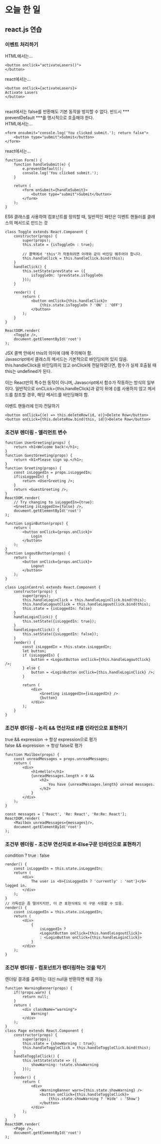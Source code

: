 # 오늘 한 일

## react.js 연습
### 이벤트 처리하기
HTML에서는...
```
<button onclick="activateLasers()">
</button>
```

react에서는...

```
<button onClick={activateLasers}>
Activate Lasers
</button>
```
<br/>
react에서는 false를 반환해도 기본 동작을 방지할 수 없다. 반드시 *** preventDefault ***를 명시적으로 호출해야 한다.<br/>
HTML에서는...

```
<form onsubmit="console.log('You clicked submit.'); return false">
    <button type="submit">Submit</button>
</form>
```

react에서는...
```
function Form() {
    function handleSubmit(e) {
        e.preventDefault();
        console.log('You clicked submit.');
    }

    return (
        <form onSubmit={handleSubmit}>
            <button type="submit">Submit</button>
        </form>
    );
}
```

ES6 클래스를 사용하여 컴포넌트를 정의할 때, 일반적인 패턴은 이벤트 핸들러를 클래스의 메서드로 만드는 것
```
class Toggle extends React.Component {
    constructor(props) {
        super(props);
        this.state = {isToggleOn : true};
        
        // 콜백에서 'this'가 작동하려면 아래와 같이 바인딩 해주어야 합니다.
        this.handleClick = this.handleClick.bind(this);
    }
    handleClick() {
        this.setState(prevState => ({
            isToggleOn: !prevState.isToggleOn
        }));
    }

    render() {
        return (
            <button onClick={this.handleClick}>
                {this.state.isToggleOn ? 'ON' : 'OFF'}
            </button>
        );
    }
}

ReactDOM.render(
    <Toggle />,
    document.getElementById('root')
);
```

JSX 콜백 안에서 this의 의미에 대해 주의해야 함.<br/>
Javascript에서 클래스의 메서드는 기본적으로 바인딩되어 있지 않음.<br/>
this.handleClick을 바인딩하지 않고 onClick에 전달하였다면, 함수가 실제 호출될 때 this는 undefined가 된다.<br/><br/>
이는 React만의 특수한 동작이 아니며, Javascript에서 함수가 작동하는 방식의 일부이다. 일반적으로 onCLick={this.handleClick}과 같이 뒤에 ()를 사용하지 않고 메서드를 참조할 경우, 해당 메서드를 바인딩해야 함.<br/><br/>
이벤트 핸들러에 인자 전달하기

```
<button onClick={(e) => this.deleteRow(id, e)}>Delete Row</button>
<button onCLick={this.deleteRow.bind(this, id)}>Delete Row</button>
```

### 조건부 렌더링 - 엘리먼트 변수
```
function UserGreeting(props) {
    return <h1>Welcome back!</h1>;
}
function GuestGreeting(props) {
    return <h1>Please sign up.</h1>;
}
function Greeting(props) {
    const isLoggedIn = props.isLoggedIn;
    if(isLoggedIn) {
        return <UserGreeting />;
    }
    return <GuestGreeting />;
}
ReactDOM.render(
    // Try changing to isLoggedIn={true}:
    <Greeting isLoggedIn={false} />,
    document.getElementById('root')
);

function LoginButton(props) {
    return (
        <button onClick={props.onClick}>
            Login
        </button>
    );
}
function LogoutButton(props) {
    return (
        <button onClick={props.onClick}>
            Logout
        </button>
    );
}

class LoginControl extends React.Component {
    constructor(props) {
        super(props);
        this.handleLoginClick = this.handleLoginClick.bind(this);
        this.handleLogoutClick = this.handleLogoutClick.bind(this);
        this.state = {isLoggedIn: false}
    }
    handleLoginClick() {
        this.setState({isLoggedIn: true});
    }
    handleLogoutClick() {
        this.setState({isLoggedIn: false});
    }
    render() {
        const isLoggedIn = this.state.isLoggedIn;
        let button;
        if (isLoggedIn) {
            button = <LogoutButton onClick={this.handleLogoutClick} />;
        } else {
            button = <LoginButton onClick={this.handleLoginClick} />;
        }

        return (
            <div>
                <Greeting isLoggedIn={isLoggedIn} />
                {button}
            </div>
        );
    }
}
```

### 조건부 렌더링 - 논리 && 연산자로 If를 인라인으로 표현하기
true && expression -> 항상 expression으로 평가<br/>
false && expression -> 항상 false로 평가

```
function Mailbox(props) {
    const unreadMessages = props.unreadMessages;
    return (
        <div>
            <h1>Hello!</h1>
            {unreadMessages.length > 0 &&
                <h2>
                    You have {unreadMessages.length} unread messages.
                </h2>
            }
        </div>
    );
}

const messages = ['React', 'Re: React', 'Re:Re: React'];
ReactDOM.render(
    <Mailbox unreadMessages={messages}/>,
    document.getElementById('root')
);
```

### 조건부 렌더링 - 조건부 연산자로 If-Else구문 인라인으로 표현하기
condition ? true : false

```
render() {
    const isLoggedIn = this.state.isLoggedIn;
    return (
        <div>
            The user is <b>{isLoggedIn ? 'currently' : 'not'}</b> logged in.
        </div>
    );
}
// 가독성은 좀 떨어지지만, 더 큰 표현식에도 이 구문 사용할 수 있음.
render() {
    cosnt isLoggedIn = this.state.isLoggedIn;
    return (
        <div>
            {
                isLoggedIn ?
                <LogoutButton onClick={this.handleLogoutClick}>
                : <LoginButton onClick={this.handleLoginClick}>
            }
        </div>
    );
}
```

### 조건부 렌더링 - 컴포넌트가 렌더링하는 것을 막기
렌더링 결과를 출력하는 대신 null을 반환하면 해결 가능

```
function WarningBanner(props) {
    if(!props.warn) {
        return null;
    }
    return (
        <div className="warning">
            Warning!
        </div>
    );
}
class Page extends React.Component {
    constructor(props) {
        super(props);
        this.state = {showWarning : true};
        this.handleToggleClick = this.handleToggleClick.bind(this);
    }
    handleToggleClick() {
        this.setState(state => ({
            showWarning: !state.showWarning
        }));
    }
    render() {
        return (
            <div>
                <WarningBanner warn={this.state.showWarning} />
                <button onClick={this.handleToggleClick}>
                    {this.state.showWarning ? 'Hide' : 'Show'}
                </button>
            </div>
        );
    }
}
ReactDOM.render(
    <Page />,
    document.getElementById('root')
);
```